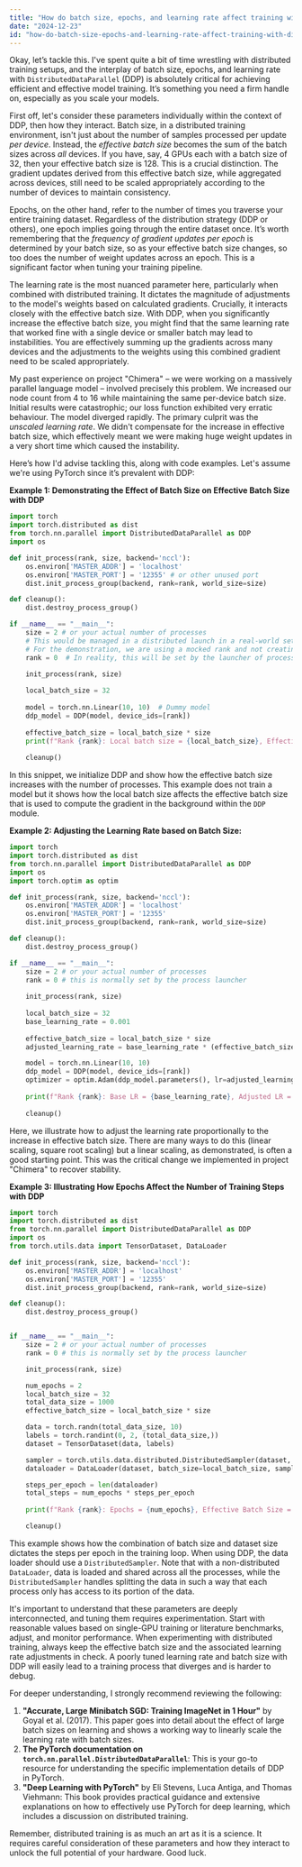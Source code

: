 ```yaml
---
title: "How do batch size, epochs, and learning rate affect training with DistributedDataParallel?"
date: "2024-12-23"
id: "how-do-batch-size-epochs-and-learning-rate-affect-training-with-distributeddataparallel"
---
```


Okay, let’s tackle this. I've spent quite a bit of time wrestling with distributed training setups, and the interplay of batch size, epochs, and learning rate with `DistributedDataParallel` (DDP) is absolutely critical for achieving efficient and effective model training. It’s something you need a firm handle on, especially as you scale your models.

First off, let's consider these parameters individually within the context of DDP, then how they interact. Batch size, in a distributed training environment, isn't just about the number of samples processed per update *per device*. Instead, the *effective batch size* becomes the sum of the batch sizes across *all* devices. If you have, say, 4 GPUs each with a batch size of 32, then your effective batch size is 128. This is a crucial distinction. The gradient updates derived from this effective batch size, while aggregated across devices, still need to be scaled appropriately according to the number of devices to maintain consistency.

Epochs, on the other hand, refer to the number of times you traverse your entire training dataset. Regardless of the distribution strategy (DDP or others), one epoch implies going through the entire dataset once. It’s worth remembering that the *frequency of gradient updates per epoch* is determined by your batch size, so as your effective batch size changes, so too does the number of weight updates across an epoch. This is a significant factor when tuning your training pipeline.

The learning rate is the most nuanced parameter here, particularly when combined with distributed training. It dictates the magnitude of adjustments to the model's weights based on calculated gradients. Crucially, it interacts closely with the effective batch size. With DDP, when you significantly increase the effective batch size, you might find that the same learning rate that worked fine with a single device or smaller batch may lead to instabilities. You are effectively summing up the gradients across many devices and the adjustments to the weights using this combined gradient need to be scaled appropriately.

My past experience on project "Chimera" – we were working on a massively parallel language model – involved precisely this problem. We increased our node count from 4 to 16 while maintaining the same per-device batch size. Initial results were catastrophic; our loss function exhibited very erratic behaviour. The model diverged rapidly. The primary culprit was the *unscaled learning rate*. We didn't compensate for the increase in effective batch size, which effectively meant we were making huge weight updates in a very short time which caused the instability.

Here’s how I'd advise tackling this, along with code examples. Let's assume we're using PyTorch since it’s prevalent with DDP:

**Example 1: Demonstrating the Effect of Batch Size on Effective Batch Size with DDP**

```python
import torch
import torch.distributed as dist
from torch.nn.parallel import DistributedDataParallel as DDP
import os

def init_process(rank, size, backend='nccl'):
    os.environ['MASTER_ADDR'] = 'localhost'
    os.environ['MASTER_PORT'] = '12355' # or other unused port
    dist.init_process_group(backend, rank=rank, world_size=size)

def cleanup():
    dist.destroy_process_group()

if __name__ == "__main__":
    size = 2 # or your actual number of processes
    # This would be managed in a distributed launch in a real-world setting.
    # For the demonstration, we are using a mocked rank and not creating new processes.
    rank = 0  # In reality, this will be set by the launcher of processes.
    
    init_process(rank, size)

    local_batch_size = 32
    
    model = torch.nn.Linear(10, 10)  # Dummy model
    ddp_model = DDP(model, device_ids=[rank])
    
    effective_batch_size = local_batch_size * size
    print(f"Rank {rank}: Local batch size = {local_batch_size}, Effective batch size = {effective_batch_size}")
    
    cleanup()
```

In this snippet, we initialize DDP and show how the effective batch size increases with the number of processes. This example does not train a model but it shows how the local batch size affects the effective batch size that is used to compute the gradient in the background within the `DDP` module.

**Example 2: Adjusting the Learning Rate based on Batch Size:**

```python
import torch
import torch.distributed as dist
from torch.nn.parallel import DistributedDataParallel as DDP
import os
import torch.optim as optim

def init_process(rank, size, backend='nccl'):
    os.environ['MASTER_ADDR'] = 'localhost'
    os.environ['MASTER_PORT'] = '12355'
    dist.init_process_group(backend, rank=rank, world_size=size)

def cleanup():
    dist.destroy_process_group()

if __name__ == "__main__":
    size = 2 # or your actual number of processes
    rank = 0 # this is normally set by the process launcher
    
    init_process(rank, size)
    
    local_batch_size = 32
    base_learning_rate = 0.001
    
    effective_batch_size = local_batch_size * size
    adjusted_learning_rate = base_learning_rate * (effective_batch_size / 32)

    model = torch.nn.Linear(10, 10)
    ddp_model = DDP(model, device_ids=[rank])
    optimizer = optim.Adam(ddp_model.parameters(), lr=adjusted_learning_rate)
    
    print(f"Rank {rank}: Base LR = {base_learning_rate}, Adjusted LR = {adjusted_learning_rate}, Effective Batch Size={effective_batch_size}")
    
    cleanup()
```

Here, we illustrate how to adjust the learning rate proportionally to the increase in effective batch size. There are many ways to do this (linear scaling, square root scaling) but a linear scaling, as demonstrated, is often a good starting point. This was the critical change we implemented in project "Chimera" to recover stability.

**Example 3: Illustrating How Epochs Affect the Number of Training Steps with DDP**

```python
import torch
import torch.distributed as dist
from torch.nn.parallel import DistributedDataParallel as DDP
import os
from torch.utils.data import TensorDataset, DataLoader

def init_process(rank, size, backend='nccl'):
    os.environ['MASTER_ADDR'] = 'localhost'
    os.environ['MASTER_PORT'] = '12355'
    dist.init_process_group(backend, rank=rank, world_size=size)

def cleanup():
    dist.destroy_process_group()


if __name__ == "__main__":
    size = 2 # or your actual number of processes
    rank = 0 # this is normally set by the process launcher

    init_process(rank, size)

    num_epochs = 2
    local_batch_size = 32
    total_data_size = 1000
    effective_batch_size = local_batch_size * size

    data = torch.randn(total_data_size, 10)
    labels = torch.randint(0, 2, (total_data_size,))
    dataset = TensorDataset(data, labels)

    sampler = torch.utils.data.distributed.DistributedSampler(dataset, num_replicas=size, rank=rank, shuffle=True)
    dataloader = DataLoader(dataset, batch_size=local_batch_size, sampler=sampler)

    steps_per_epoch = len(dataloader)
    total_steps = num_epochs * steps_per_epoch
    
    print(f"Rank {rank}: Epochs = {num_epochs}, Effective Batch Size = {effective_batch_size},  Steps per epoch = {steps_per_epoch}, Total Steps = {total_steps}")

    cleanup()
```

This example shows how the combination of batch size and dataset size dictates the steps per epoch in the training loop. When using DDP, the data loader should use a `DistributedSampler`. Note that with a non-distributed `DataLoader`, data is loaded and shared across all the processes, while the `DistributedSampler` handles splitting the data in such a way that each process only has access to its portion of the data.

It's important to understand that these parameters are deeply interconnected, and tuning them requires experimentation. Start with reasonable values based on single-GPU training or literature benchmarks, adjust, and monitor performance. When experimenting with distributed training, always keep the effective batch size and the associated learning rate adjustments in check. A poorly tuned learning rate and batch size with DDP will easily lead to a training process that diverges and is harder to debug.

For deeper understanding, I strongly recommend reviewing the following:

1.  **"Accurate, Large Minibatch SGD: Training ImageNet in 1 Hour"** by Goyal et al. (2017). This paper goes into detail about the effect of large batch sizes on learning and shows a working way to linearly scale the learning rate with batch sizes.
2.  **The PyTorch documentation on `torch.nn.parallel.DistributedDataParallel`**: This is your go-to resource for understanding the specific implementation details of DDP in PyTorch.
3. **"Deep Learning with PyTorch"** by Eli Stevens, Luca Antiga, and Thomas Viehmann: This book provides practical guidance and extensive explanations on how to effectively use PyTorch for deep learning, which includes a discussion on distributed training.

Remember, distributed training is as much an art as it is a science. It requires careful consideration of these parameters and how they interact to unlock the full potential of your hardware. Good luck.
